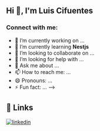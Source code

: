 <h2>Hi 👋, I'm Luis Cifuentes</h2>

<h3 align="left">Connect with me:</h3>
<p align="left"></p>

- 🔭 I’m currently working on ...
- 🌱 I’m currently learning **Nestjs**
- 👯 I’m looking to collaborate on ...
- 🤔 I’m looking for help with ...
- 💬 Ask me about ...
- 📫 How to reach me: ...
- 😄 Pronouns: ...
- ⚡ Fun fact: ...
-->


## 🔗 Links
[![linkedin](https://img.shields.io/badge/linkedin-0A66C2?style=for-the-badge&logo=linkedin&logoColor=white)](https://www.linkedin.com/in/luis-cifuentes-18486621a/)
